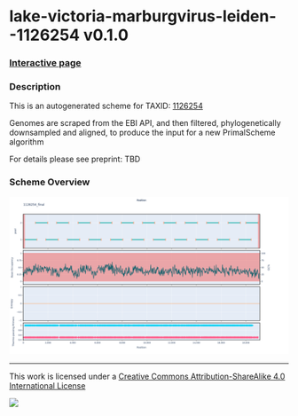 # lake-victoria-marburgvirus-leiden--1126254 v0.1.0

### [Interactive page](https://chrisgkent.github.io/schemes/lake-victoria-marburgvirus-leiden--1126254-1000-v0.1.0)

### Description

This is an autogenerated scheme for TAXID: [1126254](https://www.ncbi.nlm.nih.gov/Taxonomy/Browser/wwwtax.cgi?mode=Info&id=1126254&lvl=3&lin=f&keep=1&srchmode=1&unlock)

Genomes are scraped from the EBI API, and then filtered, phylogenetically downsampled and aligned, to produce the input for a new PrimalScheme algorithm

For details please see preprint: TBD

### Scheme Overview

![Alt text](work/1126254_final.png '1126254_final.png')

------------------------------------------------------------------------

This work is licensed under a [Creative Commons Attribution-ShareAlike 4.0 International License](http://creativecommons.org/licenses/by-sa/4.0/) 

![](https://i.creativecommons.org/l/by-sa/4.0/88x31.png)